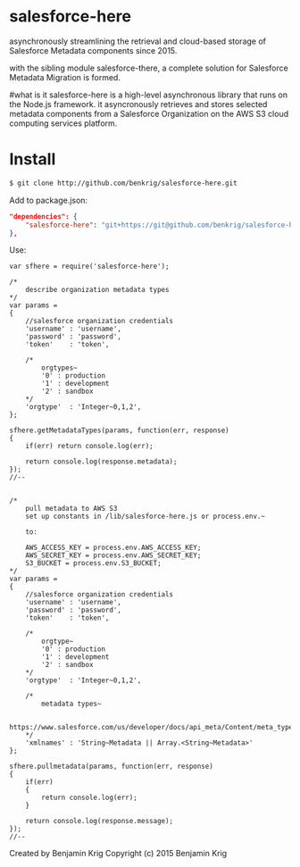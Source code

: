 # salesforce-here
asynchronously streamlining the retrieval and cloud-based storage of Salesforce Metadata components since 2015.

with the sibling module salesforce-there, a complete solution for Salesforce Metadata Migration is formed.

#what is it
salesforce-here is a high-level asynchronous library that runs on the Node.js framework.
it asyncronously retrieves and stores selected metadata components from a Salesforce Organization
on the AWS S3 cloud computing services platform.


# Install

```sh
$ git clone http://github.com/benkrig/salesforce-here.git
```

Add to package.json: 
```json
"dependencies": {
    "salesforce-here": "git+https://git@github.com/benkrig/salesforce-here.git",
},
```

Use:

```node
var sfhere = require('salesforce-here');

/*
	describe organization metadata types
*/
var params = 
{
	//salesforce organization credentials
    'username' : 'username',
    'password' : 'password',
    'token'    : 'token',
    
    /*
    	orgtypes~
    	'0' : production
    	'1' : development
    	'2' : sandbox
    */
    'orgtype'  : 'Integer~0,1,2',
};

sfhere.getMetadataTypes(params, function(err, response)
{
    if(err) return console.log(err);

    return console.log(response.metadata);
});
//--


/*
	pull metadata to AWS S3
	set up constants in /lib/salesforce-here.js or process.env.~
	
	to: 

	AWS_ACCESS_KEY = process.env.AWS_ACCESS_KEY;
    AWS_SECRET_KEY = process.env.AWS_SECRET_KEY;
	S3_BUCKET = process.env.S3_BUCKET;
*/
var params = 
{
    //salesforce organization credentials
    'username' : 'username',
    'password' : 'password',
    'token'    : 'token',
    
    /*
    	orgtype~
    	'0' : production
    	'1' : development
    	'2' : sandbox
    */
    'orgtype'  : 'Integer~0,1,2',

    /*
    	metadata types~

    	https://www.salesforce.com/us/developer/docs/api_meta/Content/meta_types_list.htm
    */
	'xmlnames' : 'String~Metadata || Array.<String~Metadata>'
};

sfhere.pullmetadata(params, function(err, response)
{
	if(err)
	{
		return console.log(err);
	}

	return console.log(response.message);
});
//--

```



Created by Benjamin Krig
Copyright (c) 2015 Benjamin Krig
